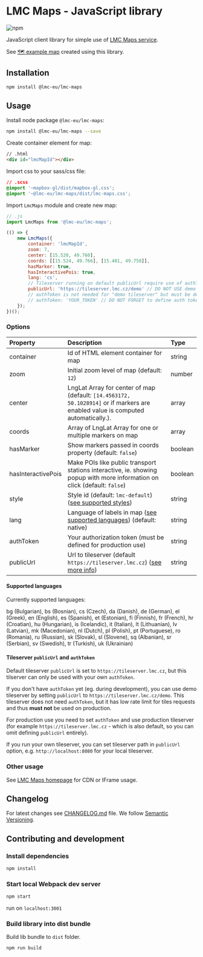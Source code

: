# LMC Maps - JavaScript library

![npm](https://img.shields.io/npm/v/@lmc-eu/lmc-maps?color=green&style=flat-square)

JavaScript client library for simple use of [LMC Maps service](https://maps.lmc.cz/).

See [🗺 example map](https://maps.lmc.cz/map.html?lng=14.4566808&lat=50.1028639&zoom=14&hasMarker&hasInteractivePois) created using this library.

## Installation

```bash
npm install @lmc-eu/lmc-maps
```

## Usage

Install node package `@lmc-eu/lmc-maps`:

```bash
npm install @lmc-eu/lmc-maps --save
```

Create container element for map:

```html
// .html
<div id="lmcMapId"></div>
```

Import css to your sass/css file:

```css
// .scss
@import '~mapbox-gl/dist/mapbox-gl.css';
@import '~@lmc-eu/lmc-maps/dist/lmc-maps.css';
```

Import `LmcMaps` module and create new map:

```js
// .js
import LmcMaps from '@lmc-eu/lmc-maps';

(() => {
    new LmcMaps({
        container: 'lmcMapId',
        zoom: 7,
        center: [15.520, 49.760],
        coords: [[15.524, 49.766], [15.481, 49.758]],
        hasMarker: true,
        hasInteractivePois: true,
        lang: 'cs',
        // Tileserver running on default publicUrl require use of authToken. For demonstration and development purposes only, you can however override default publicUrl to use our "demo tileserver":
        publicUrl: 'https://tileserver.lmc.cz/demo' // DO NOT USE demo tileserver on production! (It has low rate limit.)
        // authToken is not needed for "demo tileserver" but must be defined for production use:
        // authToken: 'YOUR_TOKEN' // DO NOT FORGET to define auth token for production use
    });
})();
```

### Options

| Property    | Description | Type     |
| :---        | :---        | :---     |
| container   | Id of HTML element container for map | string
| zoom        | Initial zoom level of map (default: `12`) | number
| center      | LngLat Array for center of map (default: `[14.4563172, 50.1028914]` or if markers are enabled value is computed automatically.).  | array
| coords      | Array of LngLat Array for one or multiple markers on map | array
| hasMarker   | Show markers passed in coords property (default: `false`) | boolean
| hasInteractivePois | Make POIs like public transport stations interactive, ie. showing popup with more information on click  (default: `false`) | boolean
| style       | Style id (default: `lmc-default`) ([see supported styles](https://maps.lmc.cz/#styles))  | string
| lang        | Language of labels in map ([see supported languages](#supported-languages)) (default: native) | string
| authToken   | Your authorization token (must be defined for production use) | string
| publicUrl   | Url to tileserver (default `https://tileserver.lmc.cz`) ([see more info](#tileserver)) | string

#### Supported languages <a name="supported-languages"></a>

Currently supported languages:

bg (Bulgarian), bs (Bosnian), cs (Czech), da (Danish), de (German), el (Greek), en (English), es (Spanish), et (Estonian), fi (Finnish), fr (French), hr (Croatian), hu (Hungarian), is (Icelandic), it (Italian), lt (Lithuanian), lv (Latvian), mk (Macedonian), nl (Dutch), pl (Polish), pt (Portuguese), ro (Romania), ru (Russian), sk (Slovak), sl (Slovene), sq (Albanian), sr (Serbian), sv (Swedish), tr (Turkish), uk (Ukrainian)

#### Tileserver `publicUrl` and `authToken` <a name="tileserver"></a>

Default tileserver `publicUrl` is set to `https://tileserver.lmc.cz`, but this tilserver can only be used with your own `authToken`.

If you don't have `authToken` yet (eg. during development), you can use demo tileserver by setting `publicUrl` to `https://tileserver.lmc.cz/demo`. This tileserver does not need `authToken`, but it has low rate limit for tiles requests and thus **must not** be used on production.

For production use you need to set `authToken` and use production tileserver (for example `https://tileserver.lmc.cz` - which is also default, so you can omit defining `publicUrl` entirely).

If you run your own tileserver, you can set tileserver path in `publicUrl` option, e.g. `http://localhost:8080` for your local tileserver.

### Other usage

See [LMC Maps homepage](https://maps.lmc.cz/) for CDN or IFrame usage.

## Changelog
For latest changes see [CHANGELOG.md](CHANGELOG.md) file. We follow [Semantic Versioning](https://semver.org/).

## Contributing and development

### Install dependencies

```bash
npm install
```

### Start local Webpack dev server

```bash
npm start
```

run on `localhost:3001`

### Build library into dist bundle

Build lib bundle to `dist` folder.

```bash
npm run build
```
